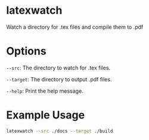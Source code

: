 # latexwatch

Watch a directory for .tex files and compile them to .pdf 

# Options

`--src`: The directory to watch for .tex files. 

`--target`: The directory to output .pdf files.    

`--help`: Print the help message.

# Example Usage

```sh
latexwatch --src ./docs --target ./build
```
